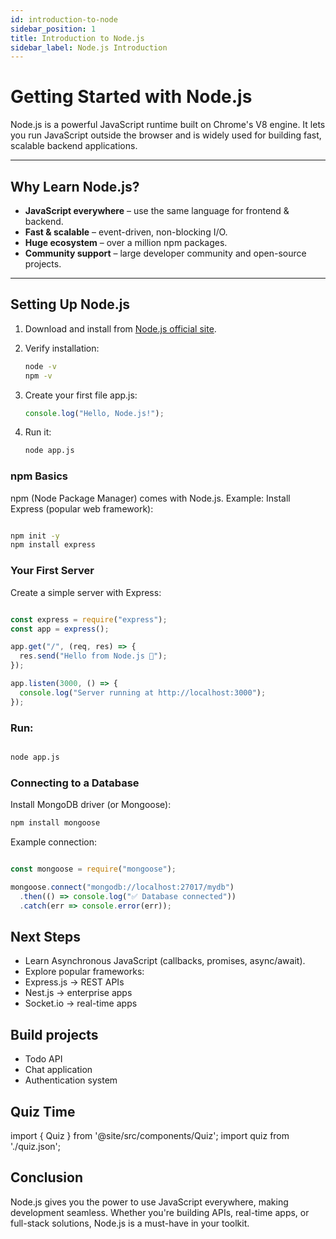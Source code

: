 ```yaml
---
id: introduction-to-node
sidebar_position: 1
title: Introduction to Node.js
sidebar_label: Node.js Introduction
---
```

# Getting Started with Node.js 

Node.js is a powerful JavaScript runtime built on Chrome's V8 engine. It lets you run JavaScript outside the browser and is widely used for building fast, scalable backend applications.  

---

##  Why Learn Node.js?
- **JavaScript everywhere** – use the same language for frontend & backend.
- **Fast & scalable** – event-driven, non-blocking I/O.
- **Huge ecosystem** – over a million npm packages.
- **Community support** – large developer community and open-source projects.

---

##  Setting Up Node.js
1. Download and install from [Node.js official site](https://nodejs.org/).
2. Verify installation:
   ```bash
   node -v
   npm -v
3. Create your first file app.js:

   ```javascript
   console.log("Hello, Node.js!");
4. Run it:

   ```bash
   node app.js
###  npm Basics
npm (Node Package Manager) comes with Node.js.
Example: Install Express (popular web framework):

   ```bash

   npm init -y
   npm install express 
   ```
###  Your First Server
Create a simple server with Express:

```javascript

const express = require("express");
const app = express();

app.get("/", (req, res) => {
  res.send("Hello from Node.js 🚀");
});

app.listen(3000, () => {
  console.log("Server running at http://localhost:3000");
});
```
### Run:

```bash

node app.js
```
###  Connecting to a Database
Install MongoDB driver (or Mongoose):

```bash
npm install mongoose
```
Example connection:

```javascript

const mongoose = require("mongoose");

mongoose.connect("mongodb://localhost:27017/mydb")
  .then(() => console.log("✅ Database connected"))
  .catch(err => console.error(err));
  ```
##  Next Steps
- Learn Asynchronous JavaScript (callbacks, promises, async/await).
- Explore popular frameworks:
- Express.js → REST APIs
- Nest.js → enterprise apps
- Socket.io → real-time apps

## Build projects
- Todo API
- Chat application
- Authentication system

## Quiz Time

import { Quiz } from '@site/src/components/Quiz';
import quiz from './quiz.json';

<Quiz questions={quiz} />

##  Conclusion
Node.js gives you the power to use JavaScript everywhere, making development seamless. Whether you're building APIs, real-time apps, or full-stack solutions, Node.js is a must-have in your toolkit.

